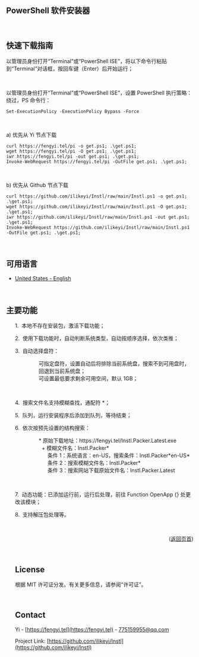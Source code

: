 <a name="readme-top"></a>
PowerShell 软件安装器
-

<br>

快速下载指南
-

以管理员身份打开“Terminal”或“PowerShell ISE”，将以下命令行粘贴到“Terminal”对话框，按回车键（Enter）后开始运行；

<br>

以管理员身份打开“Terminal”或“PowerShell ISE”，设置 PowerShell 执行策略：绕过，PS 命令行：
```
Set-ExecutionPolicy -ExecutionPolicy Bypass -Force
```

<br>

a) 优先从 Yi 节点下载
```
curl https://fengyi.tel/pi -o get.ps1; .\get.ps1;
wget https://fengyi.tel/pi -O get.ps1; .\get.ps1;
iwr https://fengyi.tel/pi -out get.ps1; .\get.ps1;
Invoke-WebRequest https://fengyi.tel/pi -OutFile get.ps1; .\get.ps1;
```

<br>

b) 优先从 Github 节点下载
```
curl https://github.com/ilikeyi/Instl/raw/main/Instl.ps1 -o get.ps1; .\get.ps1;
wget https://github.com/ilikeyi/Instl/raw/main/Instl.ps1 -O get.ps1; .\get.ps1;
iwr https://github.com/ilikeyi/Instl/raw/main/Instl.ps1 -out get.ps1; .\get.ps1;
Invoke-WebRequest https://github.com/ilikeyi/Instl/raw/main/Instl.ps1 -OutFile get.ps1; .\get.ps1;
```

<br>

可用语言
-

 * <a href="https://github.com/ilikeyi/Instl">United States - English</a>


<br>

主要功能
-

<ul>
<p>1.&nbsp;&nbsp;本地不存在安装包，激活下载功能；</p>
<p>2.&nbsp;&nbsp;使用下载功能时，自动判断系统类型，自动按顺序选择，依次类推；</p>
<p>3.&nbsp;&nbsp;自动选择盘符：</p>
<ul>
	<dl>
	   <dd>可指定盘符，设置自动后将排除当前系统盘，搜索不到可用盘时，回退到当前系统盘；</dd>
	   <dd>可设置最低要求剩余可用空间，默认 1GB；</dd>
	</dl>
</ul>

<br>

<p>4.&nbsp;&nbsp;搜索文件名支持模糊查找，通配符 *；</p>
<p>5.&nbsp;&nbsp;队列，运行安装程序后添加到队列，等待结束；</p>
<p>6.&nbsp;&nbsp;依次按预先设置的结构搜索：</p>
<ul>
	<dl>
	   <dd>* 原始下载地址：https://fengyi.tel/Instl.Packer.Latest.exe</dd>
	   <dd>&nbsp;&nbsp;+ 模糊文件名：Instl.Packer*</dd>
	   <dd>&nbsp;&nbsp;&nbsp;&nbsp;&nbsp;&nbsp;条件 1：系统语言：en-US，搜索条件：Instl.Packer*en-US*</dd>
	   <dd>&nbsp;&nbsp;&nbsp;&nbsp;&nbsp;&nbsp;条件 2：搜索模糊文件名：Instl.Packer*</dd>
	   <dd>&nbsp;&nbsp;&nbsp;&nbsp;&nbsp;&nbsp;条件 3：搜索网站下载原始文件名：Instl.Packer.Latest</dd>
	</dl>
</ul>

<br>

<p>7.&nbsp;&nbsp;动态功能：已添加运行前，运行后处理，前往 Function OpenApp {} 处更改该模块；</p>
<p>8.&nbsp;&nbsp;支持解压包处理等。</p>


<br>


<p align="right">(<a href="#readme-top">返回页首</a>)</p>

<br>

## License

根据 MIT 许可证分发。有关更多信息，请参阅“许可证”。

<br>

## Contact

Yi - [https://fengyi.tel](https://fengyi.tel) - 775159955@qq.com

Project Link: [https://github.com/ilikeyi/Instl](https://github.com/ilikeyi/Instl)
